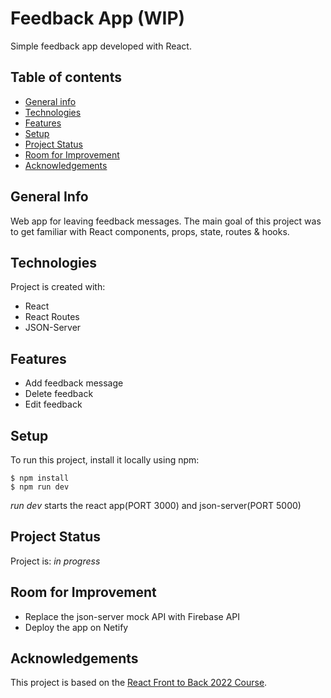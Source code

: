 # Feedback App (WIP)

Simple feedback app developed with React.

## Table of contents

- [General info](#general-info)
- [Technologies](#technologies)
- [Features](#features)
- [Setup](#setup)
- [Project Status](#project-status)
- [Room for Improvement](#room-for-improvement)
- [Acknowledgements](#acknowledgements)

## General Info

Web app for leaving feedback messages. The main goal of this project was to get familiar with React components, props, state, routes & hooks.

## Technologies

Project is created with:

- React
- React Routes
- JSON-Server

## Features

- Add feedback message
- Delete feedback
- Edit feedback

## Setup

To run this project, install it locally using npm:

```
$ npm install
$ npm run dev
```

_run dev_ starts the react app(PORT 3000) and json-server(PORT 5000)

## Project Status

Project is: _in progress_

## Room for Improvement

- Replace the json-server mock API with Firebase API 
- Deploy the app on Netify

## Acknowledgements

This project is based on the [React Front to Back 2022 Course](https://www.udemy.com/course/react-front-to-back-2022/).
